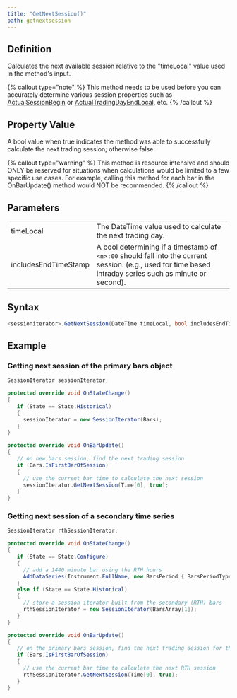 ```yaml
---
title: "GetNextSession()"
path: getnextsession
---
```


## Definition

Calculates the next available session relative to the "timeLocal" value used in the method's input.

{% callout type="note" %}
This method needs to be used before you can accurately determine various session properties such as [ActualSessionBegin](actualsessionbegin) or [ActualTradingDayEndLocal](actualtradingdayendlocal), etc.
{% /callout %}

## Property Value

A bool value when true indicates the method was able to successfully calculate the next trading session; otherwise false.

{% callout type="warning" %}
This method is resource intensive and should ONLY be reserved for situations when calculations would be limited to a few specific use cases. For example, calling this method for each bar in the OnBarUpdate() method would NOT be recommended.
{% /callout %}

## Parameters

|  |  |
| --- | --- |
| timeLocal | The DateTime value used to calculate the next trading day. |
| includesEndTimeStamp | A bool determining if a timestamp of `<n>:00` should fall into the current session. (e.g., used for time based intraday series such as minute or second). |

## Syntax

```csharp
<sessioniterator>.GetNextSession(DateTime timeLocal, bool includesEndTimeStamp);
```

## Example

### Getting next session of the primary bars object

```csharp
SessionIterator sessionIterator;

protected override void OnStateChange()
{
   if (State == State.Historical)
   {
     sessionIterator = new SessionIterator(Bars);
   }
}

protected override void OnBarUpdate()
{
   // on new bars session, find the next trading session
   if (Bars.IsFirstBarOfSession)
   {
     // use the current bar time to calculate the next session
     sessionIterator.GetNextSession(Time[0], true);
   }
}
```

### Getting next session of a secondary time series

```csharp
SessionIterator rthSessionIterator;

protected override void OnStateChange()
{
   if (State == State.Configure)
   {
     // add a 1440 minute bar using the RTH hours
     AddDataSeries(Instrument.FullName, new BarsPeriod { BarsPeriodType = BarsPeriodType.Minute, Value = 1440 }, "CME US Index Futures RTH");
   }
   else if (State == State.Historical)
   {
     // store a session iterator built from the secondary (RTH) bars
     rthSessionIterator = new SessionIterator(BarsArray[1]);
   }
}

protected override void OnBarUpdate()
{
   // on the primary bars session, find the next trading session for the RTH bars
   if (Bars.IsFirstBarOfSession)
   {
     // use the current bar time to calculate the next RTH session
     rthSessionIterator.GetNextSession(Time[0], true);
   }
}
```
